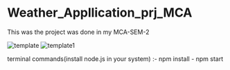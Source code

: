 # Weather_Appllication_prj_MCA

This was the project was done in my MCA-SEM-2


![template](https://user-images.githubusercontent.com/91241494/228491351-9ecdfb24-3a82-4e0a-94a6-be2f4f0a6ce5.png)
![template1](https://user-images.githubusercontent.com/91241494/228491444-5117a7bd-a526-4e95-9104-b4c2fdf0a28a.png)


terminal commands(install node.js in your system) :- 
npm install -
npm start
